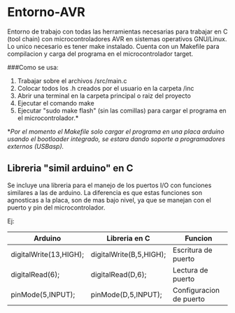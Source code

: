 # Entorno-AVR

Entorno de trabajo con todas las herramientas necesarias para trabajar en C (tool chain) con microcontroladores AVR en sistemas operativos GNU/Linux. Lo unico necesario es tener make instalado.
Cuenta con un Makefile para compilacion y carga del programa en el microcontrolador target.

###Como se usa:
  1. Trabajar sobre el archivos /src/main.c
  2. Colocar todos los .h creados por el usuario en la carpeta /inc
  3. Abrir una terminal en la carpeta principal o raiz del proyecto
  4. Ejecutar el comando make
  5. Ejecutar "sudo make flash" (sin las comillas) para cargar el programa en el microcontrolador.*


*_Por el momento el Makefile solo cargar el programa en una placa arduino usando el bootloader integrado, se estara dando soporte a programadores externos (USBasp)._


## Libreria "simil arduino" en C

Se incluye una libreria para el manejo de los puertos I/O con funciones similares a las de arduino.
La diferencia es que estas funciones son agnosticas a la placa, son de mas bajo nivel, ya que se manejan con el puerto y pin del microcontrolador.

Ej:

|   Arduino                  |  Libreria en C                  | Funcion             |
| ---------------------------| --------------------------------|---------------------|
|  digitalWrite(13,HIGH);    |  digitalWrite(B,5,HIGH);        | Escritura de puerto |
|  digitalRead(6);           |  digitalRead(D,6);              | Lectura de puerto   |
|  pinMode(5,INPUT);         |  pinMode(D,5,INPUT);            | Configuracion de puerto |

